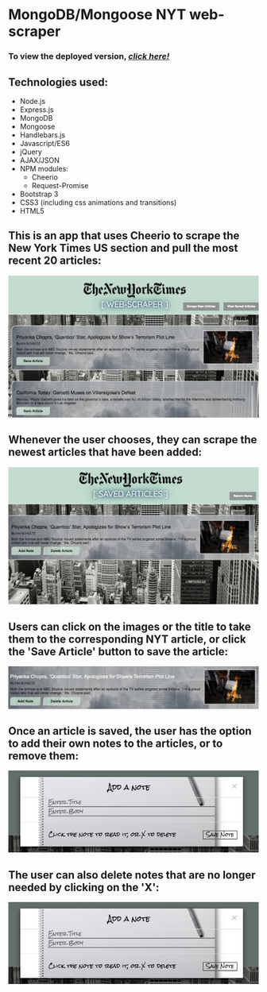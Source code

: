 # **MongoDB/Mongoose NYT web-scraper**

### To view the deployed version, _**[click here!](https://lit-beyond-17206.herokuapp.com/)**_



## Technologies used:
* Node.js
* Express.js
* MongoDB
* Mongoose
* Handlebars.js
* Javascript/ES6
* jQuery
* AJAX/JSON
* NPM modules:
  * Cheerio
  * Request-Promise
* Bootstrap 3
* CSS3 (including css animations and transitions)
* HTML5

## This is an app that uses Cheerio to scrape the New York Times US section and pull the most recent 20 articles:
![Mongo-scraper Img](public/assets/img/preview1.png)


## Whenever the user chooses, they can scrape the newest articles that have been added:
![Mongo-scraper Img](public/assets/img/preview2.png)

## Users can click on the images or the title to take them to the corresponding NYT article, or click the 'Save Article' button to save the article:
![Mongo-scraper Img](public/assets/img/preview3.png)

## Once an article is saved, the user has the option to add their own notes to the articles, or to remove them:
![Mongo-scraper Img](public/assets/img/previewnote.png)


## The user can also delete notes that are no longer needed by clicking on the 'X':
![Mongo-scraper Img](public/assets/img/previewnote.png)

